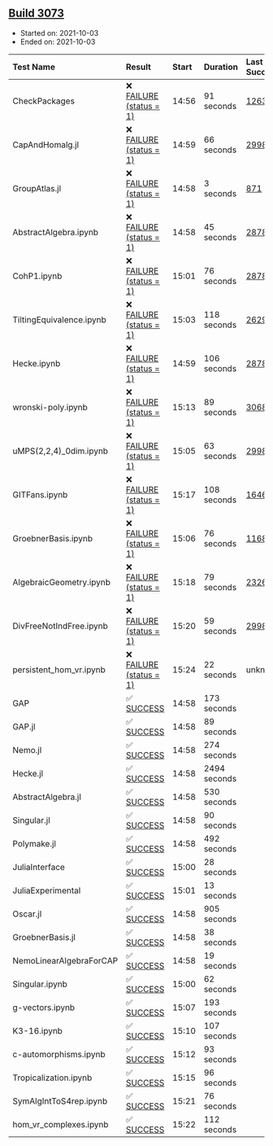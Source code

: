 ## [Build 3073](https://oscarci.mathematik.uni-kl.de/job/oscar-stable/3073/)

* Started on: 2021-10-03
* Ended on: 2021-10-03

| Test Name    | Result | Start | Duration | Last Success | First Failure |
|:-------------|:-------|:------|:---------|:-------------|:--------------|
| CheckPackages | ❌ [FAILURE (status = 1)](https://oscarci.mathematik.uni-kl.de/job/oscar-stable/3073/artifact/logs/build-3073/CheckPackages.log) | 14:56 | 91 seconds | [1263](https://oscarci.mathematik.uni-kl.de/job/oscar-stable/1263/) | [1264](https://oscarci.mathematik.uni-kl.de/job/oscar-stable/1264/) |
| CapAndHomalg.jl | ❌ [FAILURE (status = 1)](https://oscarci.mathematik.uni-kl.de/job/oscar-stable/3073/artifact/logs/build-3073/CapAndHomalg.jl.log) | 14:59 | 66 seconds | [2998](https://oscarci.mathematik.uni-kl.de/job/oscar-stable/2998/) | [2999](https://oscarci.mathematik.uni-kl.de/job/oscar-stable/2999/) |
| GroupAtlas.jl | ❌ [FAILURE (status = 1)](https://oscarci.mathematik.uni-kl.de/job/oscar-stable/3073/artifact/logs/build-3073/GroupAtlas.jl.log) | 14:58 | 3 seconds | [871](https://oscarci.mathematik.uni-kl.de/job/oscar-stable/871/) | [872](https://oscarci.mathematik.uni-kl.de/job/oscar-stable/872/) |
| AbstractAlgebra.ipynb | ❌ [FAILURE (status = 1)](https://oscarci.mathematik.uni-kl.de/job/oscar-stable/3073/artifact/logs/build-3073/AbstractAlgebra.ipynb.log) | 14:58 | 45 seconds | [2878](https://oscarci.mathematik.uni-kl.de/job/oscar-stable/2878/) | [2879](https://oscarci.mathematik.uni-kl.de/job/oscar-stable/2879/) |
| CohP1.ipynb | ❌ [FAILURE (status = 1)](https://oscarci.mathematik.uni-kl.de/job/oscar-stable/3073/artifact/logs/build-3073/CohP1.ipynb.log) | 15:01 | 76 seconds | [2878](https://oscarci.mathematik.uni-kl.de/job/oscar-stable/2878/) | [2879](https://oscarci.mathematik.uni-kl.de/job/oscar-stable/2879/) |
| TiltingEquivalence.ipynb | ❌ [FAILURE (status = 1)](https://oscarci.mathematik.uni-kl.de/job/oscar-stable/3073/artifact/logs/build-3073/TiltingEquivalence.ipynb.log) | 15:03 | 118 seconds | [2629](https://oscarci.mathematik.uni-kl.de/job/oscar-stable/2629/) | [2630](https://oscarci.mathematik.uni-kl.de/job/oscar-stable/2630/) |
| Hecke.ipynb | ❌ [FAILURE (status = 1)](https://oscarci.mathematik.uni-kl.de/job/oscar-stable/3073/artifact/logs/build-3073/Hecke.ipynb.log) | 14:59 | 106 seconds | [2878](https://oscarci.mathematik.uni-kl.de/job/oscar-stable/2878/) | [2879](https://oscarci.mathematik.uni-kl.de/job/oscar-stable/2879/) |
| wronski-poly.ipynb | ❌ [FAILURE (status = 1)](https://oscarci.mathematik.uni-kl.de/job/oscar-stable/3073/artifact/logs/build-3073/wronski-poly.ipynb.log) | 15:13 | 89 seconds | [3068](https://oscarci.mathematik.uni-kl.de/job/oscar-stable/3068/) | [3069](https://oscarci.mathematik.uni-kl.de/job/oscar-stable/3069/) |
| uMPS(2,2,4)_0dim.ipynb | ❌ [FAILURE (status = 1)](https://oscarci.mathematik.uni-kl.de/job/oscar-stable/3073/artifact/logs/build-3073/uMPS-2-2-4-_0dim.ipynb.log) | 15:05 | 63 seconds | [2998](https://oscarci.mathematik.uni-kl.de/job/oscar-stable/2998/) | [2999](https://oscarci.mathematik.uni-kl.de/job/oscar-stable/2999/) |
| GITFans.ipynb | ❌ [FAILURE (status = 1)](https://oscarci.mathematik.uni-kl.de/job/oscar-stable/3073/artifact/logs/build-3073/GITFans.ipynb.log) | 15:17 | 108 seconds | [1646](https://oscarci.mathematik.uni-kl.de/job/oscar-stable/1646/) | [1647](https://oscarci.mathematik.uni-kl.de/job/oscar-stable/1647/) |
| GroebnerBasis.ipynb | ❌ [FAILURE (status = 1)](https://oscarci.mathematik.uni-kl.de/job/oscar-stable/3073/artifact/logs/build-3073/GroebnerBasis.ipynb.log) | 15:06 | 76 seconds | [1168](https://oscarci.mathematik.uni-kl.de/job/oscar-stable/1168/) | [1169](https://oscarci.mathematik.uni-kl.de/job/oscar-stable/1169/) |
| AlgebraicGeometry.ipynb | ❌ [FAILURE (status = 1)](https://oscarci.mathematik.uni-kl.de/job/oscar-stable/3073/artifact/logs/build-3073/AlgebraicGeometry.ipynb.log) | 15:18 | 79 seconds | [2326](https://oscarci.mathematik.uni-kl.de/job/oscar-stable/2326/) | [2327](https://oscarci.mathematik.uni-kl.de/job/oscar-stable/2327/) |
| DivFreeNotIndFree.ipynb | ❌ [FAILURE (status = 1)](https://oscarci.mathematik.uni-kl.de/job/oscar-stable/3073/artifact/logs/build-3073/DivFreeNotIndFree.ipynb.log) | 15:20 | 59 seconds | [2998](https://oscarci.mathematik.uni-kl.de/job/oscar-stable/2998/) | [2999](https://oscarci.mathematik.uni-kl.de/job/oscar-stable/2999/) |
| persistent_hom_vr.ipynb | ❌ [FAILURE (status = 1)](https://oscarci.mathematik.uni-kl.de/job/oscar-stable/3073/artifact/logs/build-3073/persistent_hom_vr.ipynb.log) | 15:24 | 22 seconds | unknown | unknown |
| GAP | ✅ [SUCCESS](https://oscarci.mathematik.uni-kl.de/job/oscar-stable/3073/artifact/logs/build-3073/GAP.log) | 14:58 | 173 seconds |  |  |
| GAP.jl | ✅ [SUCCESS](https://oscarci.mathematik.uni-kl.de/job/oscar-stable/3073/artifact/logs/build-3073/GAP.jl.log) | 14:58 | 89 seconds |  |  |
| Nemo.jl | ✅ [SUCCESS](https://oscarci.mathematik.uni-kl.de/job/oscar-stable/3073/artifact/logs/build-3073/Nemo.jl.log) | 14:58 | 274 seconds |  |  |
| Hecke.jl | ✅ [SUCCESS](https://oscarci.mathematik.uni-kl.de/job/oscar-stable/3073/artifact/logs/build-3073/Hecke.jl.log) | 14:58 | 2494 seconds |  |  |
| AbstractAlgebra.jl | ✅ [SUCCESS](https://oscarci.mathematik.uni-kl.de/job/oscar-stable/3073/artifact/logs/build-3073/AbstractAlgebra.jl.log) | 14:58 | 530 seconds |  |  |
| Singular.jl | ✅ [SUCCESS](https://oscarci.mathematik.uni-kl.de/job/oscar-stable/3073/artifact/logs/build-3073/Singular.jl.log) | 14:58 | 90 seconds |  |  |
| Polymake.jl | ✅ [SUCCESS](https://oscarci.mathematik.uni-kl.de/job/oscar-stable/3073/artifact/logs/build-3073/Polymake.jl.log) | 14:58 | 492 seconds |  |  |
| JuliaInterface | ✅ [SUCCESS](https://oscarci.mathematik.uni-kl.de/job/oscar-stable/3073/artifact/logs/build-3073/JuliaInterface.log) | 15:00 | 28 seconds |  |  |
| JuliaExperimental | ✅ [SUCCESS](https://oscarci.mathematik.uni-kl.de/job/oscar-stable/3073/artifact/logs/build-3073/JuliaExperimental.log) | 15:01 | 13 seconds |  |  |
| Oscar.jl | ✅ [SUCCESS](https://oscarci.mathematik.uni-kl.de/job/oscar-stable/3073/artifact/logs/build-3073/Oscar.jl.log) | 14:58 | 905 seconds |  |  |
| GroebnerBasis.jl | ✅ [SUCCESS](https://oscarci.mathematik.uni-kl.de/job/oscar-stable/3073/artifact/logs/build-3073/GroebnerBasis.jl.log) | 14:58 | 38 seconds |  |  |
| NemoLinearAlgebraForCAP | ✅ [SUCCESS](https://oscarci.mathematik.uni-kl.de/job/oscar-stable/3073/artifact/logs/build-3073/NemoLinearAlgebraForCAP.log) | 14:58 | 19 seconds |  |  |
| Singular.ipynb | ✅ [SUCCESS](https://oscarci.mathematik.uni-kl.de/job/oscar-stable/3073/artifact/logs/build-3073/Singular.ipynb.log) | 15:00 | 62 seconds |  |  |
| g-vectors.ipynb | ✅ [SUCCESS](https://oscarci.mathematik.uni-kl.de/job/oscar-stable/3073/artifact/logs/build-3073/g-vectors.ipynb.log) | 15:07 | 193 seconds |  |  |
| K3-16.ipynb | ✅ [SUCCESS](https://oscarci.mathematik.uni-kl.de/job/oscar-stable/3073/artifact/logs/build-3073/K3-16.ipynb.log) | 15:10 | 107 seconds |  |  |
| c-automorphisms.ipynb | ✅ [SUCCESS](https://oscarci.mathematik.uni-kl.de/job/oscar-stable/3073/artifact/logs/build-3073/c-automorphisms.ipynb.log) | 15:12 | 93 seconds |  |  |
| Tropicalization.ipynb | ✅ [SUCCESS](https://oscarci.mathematik.uni-kl.de/job/oscar-stable/3073/artifact/logs/build-3073/Tropicalization.ipynb.log) | 15:15 | 96 seconds |  |  |
| SymAlgIntToS4rep.ipynb | ✅ [SUCCESS](https://oscarci.mathematik.uni-kl.de/job/oscar-stable/3073/artifact/logs/build-3073/SymAlgIntToS4rep.ipynb.log) | 15:21 | 76 seconds |  |  |
| hom_vr_complexes.ipynb | ✅ [SUCCESS](https://oscarci.mathematik.uni-kl.de/job/oscar-stable/3073/artifact/logs/build-3073/hom_vr_complexes.ipynb.log) | 15:22 | 112 seconds |  |  |
